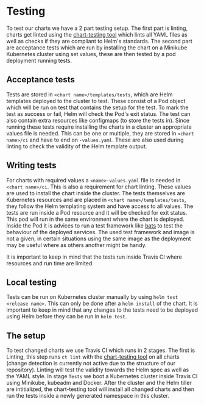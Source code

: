 # Testing
To test our charts we have a 2 part testing setup. The first part is linting, charts get linted using the [chart-testing tool](https://github.com/helm/chart-testing) which lints all YAML files as well as checks if they are compliant to Helm's standards.
The second part are acceptance tests which are run by installing the chart on a Minikube Kubernetes cluster using set values, these are then tested by a pod deployment running tests.

## Acceptance tests
Tests are stored in `<chart name>/templates/tests`, which are Helm templates deployed to the cluster to test. These consist of a Pod object which will be run on test that contains the setup for the test. To mark the test as success or fail, Helm will check the Pod's exit status. The test can also contain extra resources like configmaps (to store the tests in).
Since running these tests require installing the charts in a cluster an appropriate values file is needed. This can be one or multiple, they are stored in `<chart name>/ci` and have to end on `-values.yaml`. These are also used during linting to check the validity of the Helm template output.

## Writing tests
For charts with required values a `<name>-values.yaml` file is needed in `<chart name>/ci`. This is also a requirement for chart linting. These values are used to install the chart inside the cluster.
The tests themselves are Kubernetes resources and are placed in `<chart name>/templates/tests`, they follow the Helm templating system and have access to all values. The tests are run inside a Pod resource and it will be checked for exit status. This pod will run in the same environment where the chart is deployed.
Inside the Pod it is advices to run a test framework like [bats](https://github.com/bats-core/bats-core) to test the behaviour of the deployed services. The used test framework and image is not a given, in certain situations using the same image as the deployment may be useful where as others another might be handy.

It is important to keep in mind that the tests run inside Travis CI where resources and run time are limited.

## Local testing
Tests can be run on Kubernetes cluster manually by using `helm test <release name>`. This can only be done after a `helm install` of the chart.
It is important to keep in mind that any changes to the tests need to be deployed using Helm before they can be run in `helm test`.

## The setup
To test changed charts we use Travis CI which runs in 2 stages. The first is Linting, this step runs `ct lint` with the [chart-testing tool](https://github.com/helm/chart-testing) on all charts (change detection is currently not active due to the structure of our repository). Linting will test the validity towards the Helm spec as well as the YAML style.
In stage `Tests` we boot a Kubernetes cluster inside Travis CI using Minikube, kubeadm and Docker. After the cluster and the Helm tiller are intitialized, the chart-testing tool will install all changed charts and then run the tests inside a newly generated namespace in this cluster.
